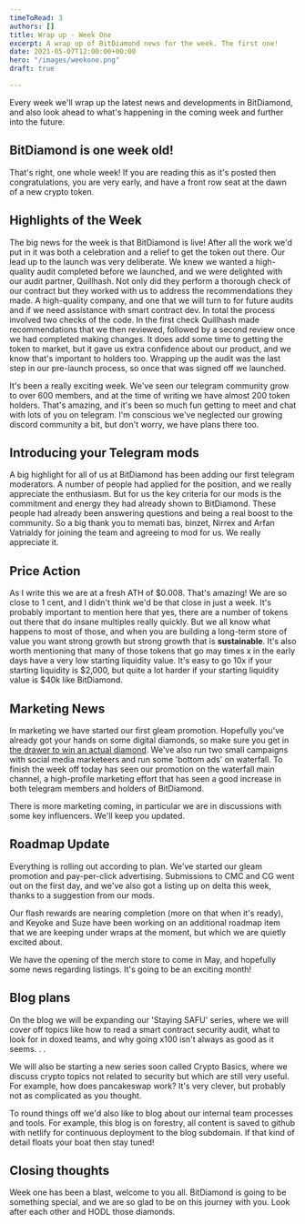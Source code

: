 ```yaml
---
timeToRead: 3
authors: []
title: Wrap up - Week One
excerpt: A wrap up of BitDiamond news for the week. The first one!
date: 2021-05-07T12:00:00+00:00
hero: "/images/weekone.png"
draft: true

---
```

Every week we'll wrap up the latest news and developments in BitDiamond, and also look ahead to what's happening in the coming week and further into the future.

## BitDiamond is one week old!

That's right, one whole week! If you are reading this as it's posted then congratulations, you are very early, and have a front row seat at the dawn of a new crypto token.

## Highlights of the Week

The big news for the week is that BitDiamond is live! After all the work we'd put in it was both a celebration and a relief to get the token out there. Our lead up to the launch was very deliberate. We knew we wanted a high-quality audit completed before we launched, and we were delighted with our audit partner, Quillhash. Not only did they perform a thorough check of our contract but they worked with us to address the recommendations they made. A high-quality company, and one that we will turn to for future audits and if we need assistance with smart contract dev. In total the process involved two checks of the code. In the first check Quillhash made recommendations that we then reviewed, followed by a second review once we had completed making changes. It does add some time to getting the token to market, but it gave us extra confidence about our product, and we know that's important to holders too. Wrapping up the audit was the last step in our pre-launch process, so once that was signed off we launched.

It's been a really exciting week. We've seen our telegram community grow to over 600 members, and at the time of writing we have almost 200 token holders. That's amazing, and it's been so much fun getting to meet and chat with lots of you on telegram. I'm conscious we've neglected our growing discord community a bit, but don't worry, we have plans there too.

## Introducing your Telegram mods

A big highlight for all of us at BitDiamond has been adding our first telegram moderators. A number of people had applied for the position, and we really appreciate the enthusiasm. But for us the key criteria for our mods is the commitment and energy they had already shown to BitDiamond. These people had already been answering questions and being a real boost to the community. So a big thank you to memati bas, binzet, Nirrex and Arfan Vatrialdy for joining the team and agreeing to mod for us. We really appreciate it.

## Price Action

As I write this we are at a fresh ATH of $0.008. That's amazing! We are so close to 1 cent, and I didn't think we'd be that close in just a week. It's probably important to mention here that yes, there are a number of tokens out there that do insane multiples really quickly. But we all know what happens to most of those, and when you are building a long-term store of value you want strong growth but strong growth that is **sustainable**. It's also worth mentioning that many of those tokens that go may times x in the early days have a very low starting liquidity value. It's easy to go 10x if your starting liquidity is $2,000, but quite a lot harder if your starting liquidity value is $40k like BitDiamond.

## Marketing News

In marketing we have started our first gleam promotion. Hopefully you've already got your hands on some digital diamonds, so make sure you get in [the drawer to win an actual diamond](https://gleam.io/5Sj6W/bitdiamond-actual-diamond-giveaway). We've also run two small campaigns with social media marketeers and run some 'bottom ads' on waterfall. To finish the week off today has seen our promotion on the waterfall main channel, a high-profile marketing effort that has seen a good increase in both telegram members and holders of BitDiamond.

There is more marketing coming, in particular we are in discussions with some key influencers. We'll keep you updated.

## Roadmap Update

Everything is rolling out according to plan. We've started our gleam promotion and pay-per-click advertising. Submissions to CMC and CG went out on the first day, and we've also got a listing up on delta this week, thanks to a suggestion from our mods.

Our flash rewards are nearing completion (more on that when it's ready), and Keyoke and Suze have been working on an additional roadmap item that we are keeping under wraps at the moment, but which we are quietly excited about.

We have the opening of the merch store to come in May, and hopefully some news regarding listings. It's going to be an exciting month!

## Blog plans

On the blog we will be expanding our 'Staying SAFU' series, where we will cover off topics like how to read a smart contract security audit, what to look for in doxed teams, and why going x100 isn't always as good as it seems. . .

We will also be starting a new series soon called Crypto Basics, where we discuss crypto topics not related to security but which are still very useful. For example, how does pancakeswap work? It's very clever, but probably not as complicated as you thought.

To round things off we'd also like to blog about our internal team processes and tools. For example, this blog is on forestry, all content is saved to github with netlify for continuous deployment to the blog subdomain. If that kind of detail floats your boat then stay tuned!

## Closing thoughts

Week one has been a blast, welcome to you all. BitDiamond is going to be something special, and we are so glad to be on this journey with you. Look after each other and HODL those diamonds.
